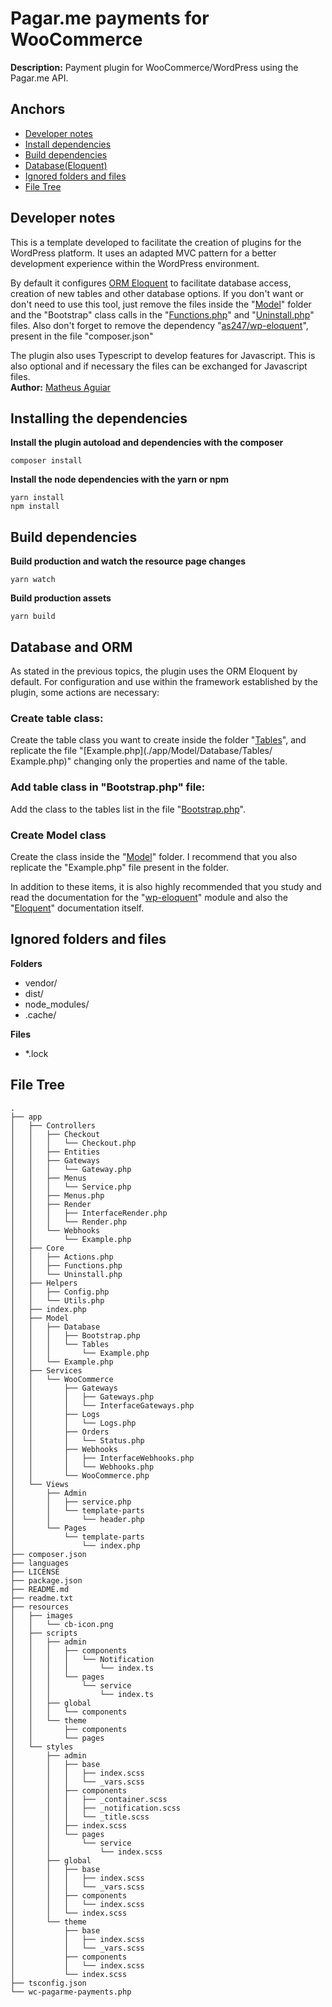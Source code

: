 # Pagar.me payments for WooCommerce

**Description:** Payment plugin for WooCommerce/WordPress using the Pagar.me API.

## Anchors
- [Developer notes](#notes)
- [Install dependencies](#install)
- [Build dependencies](#build)
- [Database(Eloquent)](#database)
- [Ignored folders and files](#ignore)
- [File Tree](#tree)



<h2 id="notes">Developer notes</h1>

This is a template developed to facilitate the creation of plugins for the WordPress platform. It uses an adapted MVC pattern for a better development experience within the WordPress environment.

By default it configures [ORM Eloquent](https://laravel.com/docs/9.x/eloquent) to facilitate database access, creation of new tables and other database options. If you don't want or don't need to use this tool, just remove the files inside the "[Model](./app/Model/)" folder and the "Bootstrap" class calls in the "[Functions.php](./app/Hooks/Functions.php)" and "[Uninstall.php](./app/Helpers/Uninstall.php)" files.
Also don't forget to remove the dependency "[as247/wp-eloquent](https://github.com/as247/wp-eloquent)", present in the file "composer.json"

The plugin also uses Typescript to develop features for Javascript. This is also optional and if necessary the files can be exchanged for Javascript files.
</br>
**Author:** [Matheus Aguiar](https://github.com/aguiarrdev)
</br>

<h2 id="install">Installing the dependencies</h1>

**Install the plugin autoload and dependencies with the composer**
``` 
composer install
```

**Install the node dependencies with the yarn or npm**
``` 
yarn install
npm install
```

<h2 id="build">Build dependencies</h2>

**Build production and watch the resource page changes**
```
yarn watch
```

**Build production assets**
```
yarn build
```


<h2 id="database">Database and ORM</h1>
As stated in the previous topics, the plugin uses the ORM Eloquent by default. For configuration and use within the framework established by the plugin, some actions are necessary:
</br>

### Create table class:
Create the table class you want to create inside the folder "[Tables](./app/Model/Database/Tables/)", and replicate the file "[Example.php](./app/Model/Database/Tables/ Example.php)" changing only the properties and name of the table.

### Add table class in "Bootstrap.php" file:
Add the class to the tables list in the file "[Bootstrap.php](./app/Model/Database/Bootstrap.php)".

### Create Model class
Create the class inside the "[Model](./app/Model/)" folder. I recommend that you also replicate the "Example.php" file present in the folder.
</br>

In addition to these items, it is also highly recommended that you study and read the documentation for the "[wp-eloquent]()" module and also the "[Eloquent]()" documentation itself.


<h2 id="ignore">Ignored folders and files</h2>

**Folders**
- vendor/
- dist/
- node_modules/
- .cache/

**Files**
- *.lock


<h2 id="tree">File Tree</h2>

```
.
├── app
│   ├── Controllers
│   │   ├── Checkout
│   │   │   └── Checkout.php
│   │   ├── Entities
│   │   ├── Gateways
│   │   │   └── Gateway.php
│   │   ├── Menus
│   │   │   └── Service.php
│   │   ├── Menus.php
│   │   ├── Render
│   │   │   ├── InterfaceRender.php
│   │   │   └── Render.php
│   │   └── Webhooks
│   │       └── Example.php
│   ├── Core
│   │   ├── Actions.php
│   │   ├── Functions.php
│   │   └── Uninstall.php
│   ├── Helpers
│   │   ├── Config.php
│   │   └── Utils.php
│   ├── index.php
│   ├── Model
│   │   ├── Database
│   │   │   ├── Bootstrap.php
│   │   │   └── Tables
│   │   │       └── Example.php
│   │   └── Example.php
│   ├── Services
│   │   └── WooCommerce
│   │       ├── Gateways
│   │       │   ├── Gateways.php
│   │       │   └── InterfaceGateways.php
│   │       ├── Logs
│   │       │   └── Logs.php
│   │       ├── Orders
│   │       │   └── Status.php
│   │       ├── Webhooks
│   │       │   ├── InterfaceWebhooks.php
│   │       │   └── Webhooks.php
│   │       └── WooCommerce.php
│   └── Views
│       ├── Admin
│       │   ├── service.php
│       │   └── template-parts
│       │       └── header.php
│       └── Pages
│           └── template-parts
│               └── index.php
├── composer.json
├── languages
├── LICENSE
├── package.json
├── README.md
├── readme.txt
├── resources
│   ├── images
│   │   └── cb-icon.png
│   ├── scripts
│   │   ├── admin
│   │   │   ├── components
│   │   │   │   └── Notification
│   │   │   │       └── index.ts
│   │   │   └── pages
│   │   │       └── service
│   │   │           └── index.ts
│   │   ├── global
│   │   │   └── components
│   │   └── theme
│   │       ├── components
│   │       └── pages
│   └── styles
│       ├── admin
│       │   ├── base
│       │   │   ├── index.scss
│       │   │   └── _vars.scss
│       │   ├── components
│       │   │   ├── _container.scss
│       │   │   ├── _notification.scss
│       │   │   └── _title.scss
│       │   ├── index.scss
│       │   └── pages
│       │       └── service
│       │           └── index.scss
│       ├── global
│       │   ├── base
│       │   │   ├── index.scss
│       │   │   └── _vars.scss
│       │   ├── components
│       │   │   └── index.scss
│       │   └── index.scss
│       └── theme
│           ├── base
│           │   ├── index.scss
│           │   └── _vars.scss
│           ├── components
│           │   └── index.scss
│           └── index.scss
├── tsconfig.json
└── wc-pagarme-payments.php

```


